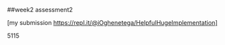  
 
 ##week2 assessment2
 
[my submission https://repl.it/@iOghenetega/HelpfulHugeImplementation]

5115
